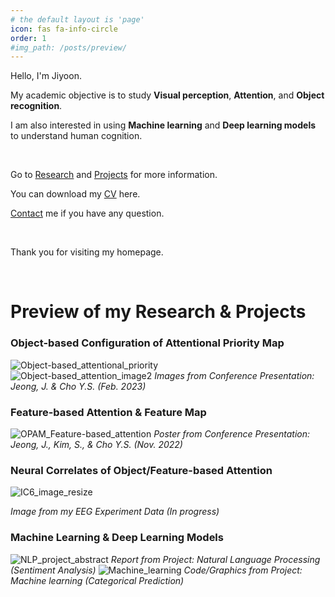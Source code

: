 ```yaml
---
# the default layout is 'page'
icon: fas fa-info-circle
order: 1
#img_path: /posts/preview/
---
```

Hello, I'm Jiyoon. 

My academic objective is to study **Visual perception**, **Attention**, and **Object recognition**. 

I am also interested in using **Machine learning** and **Deep learning models** to understand human cognition.

<br/>

Go to [Research](https://jiyoonjeong-archive.github.io/posts/Research) and [Projects](https://jiyoonjeong-archive.github.io/posts/Projects) for more information.

You can download my [CV](https://jiyoonjeong-archive.github.io/posts/CV) here.

[Contact](https://jiyoonjeong-archive.github.io/posts/Contact) me if you have any question. 

<br/>

Thank you for visiting my homepage.

<br/>

# Preview of my Research & Projects

### Object-based Configuration of Attentional Priority Map
![Object-based_attentional_priority](https://i.ibb.co/9gNLh0d/Object-based-attentional-priority.png) <br/>
![Object-based_attention_image2](https://i.ibb.co/WFKfGsm/Object-based-attention-image2.png)
_Images from Conference Presentation: Jeong, J. & Cho Y.S. (Feb. 2023)_

### Feature-based Attention & Feature Map
![OPAM_Feature-based_attention](https://i.ibb.co/s5yF5Rm/OPAM-Feature-based-attention.png)
_Poster from Conference Presentation: Jeong, J., Kim, S., & Cho Y.S. (Nov. 2022)_

### Neural Correlates of Object/Feature-based Attention
![IC6_image_resize](https://i.ibb.co/jh74Hmr/IC6-image.png)

_Image from my EEG Experiment Data (In progress)_

### Machine Learning & Deep Learning Models
![NLP_project_abstract](https://i.ibb.co/GQXKfLH/NLP-project-abstract.png)
_Report from Project: Natural Language Processing (Sentiment Analysis)_
![Machine_learning](https://i.ibb.co/h76FKwZ/Machine-learning.png)
_Code/Graphics from Project: Machine learning (Categorical Prediction)_